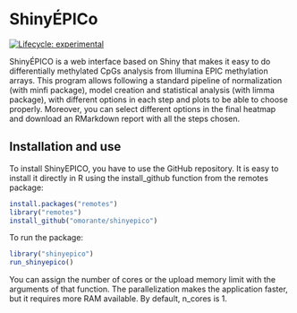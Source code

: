 
<!-- README.md is generated from README.Rmd. Please edit that file -->
ShinyÉPICo
==========

<!-- badges: start -->
[![Lifecycle: experimental](https://img.shields.io/badge/lifecycle-experimental-orange.svg)](https://www.tidyverse.org/lifecycle/#experimental) <!-- badges: end -->

ShinyÉPICO is a web interface based on Shiny that makes it easy to do differentially methylated CpGs analysis from Illumina EPIC methylation arrays. This program allows following a standard pipeline of normalization (with minfi package), model creation and statistical analysis (with limma package), with different options in each step and plots to be able to choose properly. Moreover, you can select different options in the final heatmap and download an RMarkdown report with all the steps chosen.

Installation and use
--------------------

To install ShinyEPICO, you have to use the GitHub repository. It is easy to install it directly in R using the install\_github function from the remotes package:

``` r
install.packages("remotes")
library("remotes")
install_github("omorante/shinyepico")
```

To run the package:

``` r
library("shinyepico")
run_shinyepico()
```

You can assign the number of cores or the upload memory limit with the arguments of that function. The parallelization makes the application faster, but it requires more RAM available. By default, n\_cores is 1.
